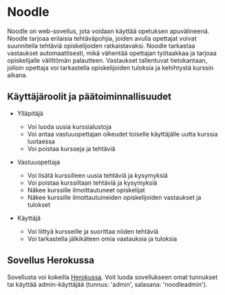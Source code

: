 # Noodle

Noodle on web-sovellus, jota voidaan käyttää opetuksen apuvälineenä. Noodle tarjoaa erilaisia tehtäväpohjia, joiden avulla opettajat voivat suunnitella tehtäviä opiskelijoiden ratkaistavaksi. Noodle tarkastaa vastaukset automaattisesti, mikä vähentää opettajan työtaakkaa ja tarjoaa opiskelijalle välittömän palautteen. Vastaukset tallentuvat tietokantaan, jolloin opettaja voi tarkastella opiskelijoiden tuloksia ja kehihtystä kurssin aikana.

## Käyttäjäroolit ja päätoiminnallisuudet

* Ylläpitäjä
	* Voi luoda uusia kurssialustoja
	* Voi antaa vastuuopettajan oikeudet toiselle käyttäjälle uutta kurssia luotaessa
	* Voi poistaa kursseja ja tehtäviä

* Vastuuopettaja
	* Voi lisätä kurssilleen uusia tehtäviä ja kysymyksiä
	* Voi poistaa kurssiltaan tehtäviä ja kysymyksiä
	* Näkee kurssille ilmoittautuneet opiskelijat
	* Näkee kurssille ilmottautuineiden opiskelijoiden vastaukset ja tulokset

* Käyttäjä
	* Voi liittyä kursseille ja suorittaa niiden tehtäviä
	* Voi tarkastella jälkikäteen omia vastauksia ja tuloksia

## Sovellus Herokussa

Sovellusta voi kokeilla [Herokussa](http://tsoha-noodle.herokuapp.com/). Voit luoda sovellukseen omat tunnukset tai käyttää admin-käyttäjää (tunnus: 'admin', salasana: 'noodleadmin').
